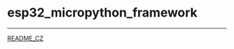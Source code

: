 # esp32_micropython_framework


---

[README_CZ](https://https://github.com/octopuslab-cz/esp32_micropython_framework/blob/master/README_CZ)
